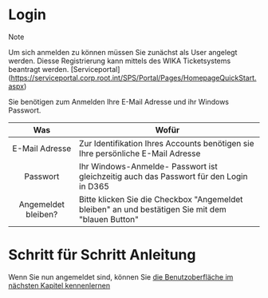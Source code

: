 # Login


> [!NOTE]
> Um sich anmelden zu können müssen Sie zunächst als User angelegt werden. Diesse Registrierung kann mittels des WIKA Ticketsystems beantragt werden.
> [Serviceportal]
> (https://serviceportal.corp.root.int/SPS/Portal/Pages/HomepageQuickStart.aspx)

Sie benötigen zum Anmelden Ihre E-Mail Adresse und ihr Windows Passwort.

| Was | Wofür |
|:---:|--------|
|  E-Mail Adresse  | Zur Identifikation Ihres Accounts benötigen sie Ihre persönliche E-Mail Adresse  |
|  Passwort  | Ihr Windows-Anmelde- Passwort ist gleichzeitig auch das Passwort für den Login in D365 |
|  Angemeldet bleiben?  | Bitte klicken Sie die Checkbox "Angemeldet bleiben" an und bestätigen Sie mit dem "blauen Button"  |

# Schritt für Schritt Anleitung

Wenn Sie nun angemeldet sind, können Sie <a href="Grundlagen_Overview.md"> die Benutzoberfläche im nächsten Kapitel kennenlernen</a> 
